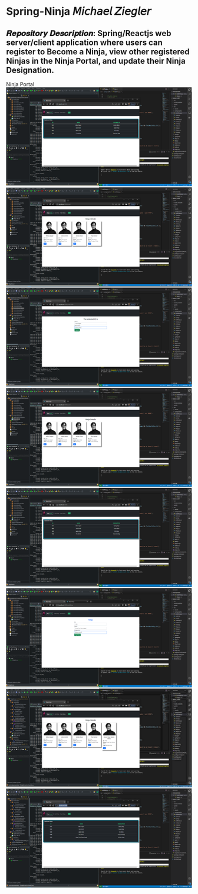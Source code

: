 # Spring-Ninja 𝘔𝘪𝘤𝘩𝘢𝘦𝘭 𝘡𝘪𝘦𝘨𝘭𝘦𝘳
𝑹𝒆𝒑𝒐𝒔𝒊𝒕𝒐𝒓𝒚 𝑫𝒆𝒔𝒄𝒓𝒊𝒑𝒕𝒊𝒐𝒏: Spring/Reactjs web server/client application where users can register to Become a Ninja, view other registered Ninjas in the Ninja Portal, and update their Ninja Designation.
-------------------------------------------------------------------------------------------------------------------------------------------
Ninja Portal
![NinjaPortal.PNG](https://github.com/Mikeziegler123/spring-Ninja/blob/master/Images/NinjaPortal.PNG?raw=true)
![ViewNinjas.PNG](https://github.com/Mikeziegler123/spring-Ninja/blob/master/Images/ViewNinjas.PNG?raw=true)
![EditNinja.PNG](https://github.com/Mikeziegler123/spring-Ninja/blob/master/Images/EditNinja.PNG?raw=true)
![EditedNinja.PNG](https://github.com/Mikeziegler123/spring-Ninja/blob/master/Images/EditedNinja.PNG?raw=true)
![EditedPortal.PNG](https://github.com/Mikeziegler123/spring-Ninja/blob/master/Images/EditedPortal.PNG?raw=true)
![AddNinja.PNG](https://github.com/Mikeziegler123/spring-Ninja/blob/master/Images/AddNinja.PNG?raw=true)
![AddedNinja.PNG](https://github.com/Mikeziegler123/spring-Ninja/blob/master/Images/AddedNinja.PNG?raw=true)
![AddedPortal.PNG](https://github.com/Mikeziegler123/spring-Ninja/blob/master/Images/AddedPortal.PNG?raw=true)
